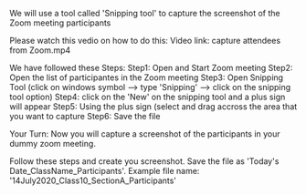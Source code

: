 
We will use a tool called 'Snipping tool' to capture the screenshot of the Zoom meeting participants 

Please watch this vedio on how to do this: Video link: capture attendees from Zoom.mp4

We have followed these Steps:
Step1: Open and Start Zoom meeting
Step2: Open the list of participantes in the Zoom meeting
Step3: Open Snipping Tool (click on windows symbol --> type 'Snipping' --> click on the snipping tool option)
Step4: click on the 'New' on the snipping tool and a plus sign will appear
Step5: Using the plus sign (select and drag accross the area that you want to capture
Step6: Save the file

Your Turn:
Now you will capture a screenshot of the participants in your dummy zoom meeting.

Follow these steps and create you screenshot. Save the file as 'Today's Date_ClassName_Participants'. Example file name: '14July2020_Class10_SectionA_Participants'



